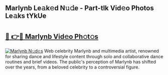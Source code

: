 ## Marlynb Le𝚊k𝚎d N𝚞𝚍e - Part-tlk Vid𝚎o Photos Le𝚊ks tYkUe

# <h2><a href="http://fbbhdts.evod.top/?m=Marlynb">🔗 👉🔴 Marlynb Vid𝚎o Ph𝚘t𝚘s</a></h2>

[![Marlynb N𝚞d𝚎s](https://i.imgur.com/8V9OHl7.gif)](http://fbbhdts.evod.top/?m=Marlynb)
Web celebrity Marlynb and multimedia artist, renowned for sharing dance and lifestyle content through solo and collaborative dance routines and brief videos. The public's perception of Marlynb has shifted over the years, from a beloved celebrity to a controversial figure. 
